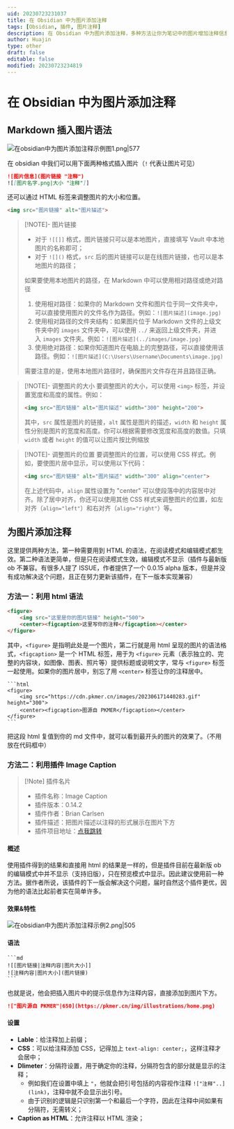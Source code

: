 ```yaml
---
uid: 20230723231037
title: 在 Obsidian 中为图片添加注释
tags: [Obsidian, 插件, 图片注释]
description: 在 Obsidian 中为图片添加注释，多种方法让你为笔记中的图片增加注释信息
author: Huajin
type: other
draft: false
editable: false
modified: 20230723234819
---
```


# 在 Obsidian 中为图片添加注释

## Markdown 插入图片语法

![在obsidian中为图片添加注释示例图1.png|577](https://cdn.pkmer.cn/images/%E5%9C%A8obsidian%E4%B8%AD%E4%B8%BA%E5%9B%BE%E7%89%87%E6%B7%BB%E5%8A%A0%E6%B3%A8%E9%87%8A%E7%A4%BA%E4%BE%8B%E5%9B%BE1.png!pkmer)

在 obsidian 中我们可以用下面两种格式插入图片（`!` 代表让图片可见）

```md
![图片信息](图片链接 "注释")
![[图片名字.png|大小 "注释"]]
```

还可以通过 HTML 标签来调整图片的大小和位置。

```html
<img src="图片链接" alt="图片描述">
```

> [!NOTE]- 图片链接
> - 对于 `![[]]` 格式，图片链接只可以是本地图片，直接填写 Vault 中本地图片的名称即可；
> - 对于 `![]()` 格式，`src` 后的图片链接可以是在线图片链接，也可以是本地图片的路径；
>
> 如果要使用本地图片的路径，在 Markdown 中可以使用相对路径或绝对路径
> 1. 使用相对路径：如果你的 Markdown 文件和图片位于同一文件夹中，可以直接使用图片的文件名作为路径。例如：`![图片描述](image.jpg)`
> 2. 使用相对路径的文件夹结构：如果图片位于 Markdown 文件的上级文件夹中的 `images` 文件夹中，可以使用 `../` 来返回上级文件夹，并进入 `images` 文件夹。例如：`![图片描述](../images/image.jpg)`
> 3. 使用绝对路径：如果你知道图片在电脑上的完整路径，可以直接使用该路径。例如：`![图片描述](C:\Users\Username\Documents\image.jpg)`
>
> 需要注意的是，使用本地图片路径时，确保图片文件存在并且路径正确。

> [!NOTE]- 调整图片的大小
> 要调整图片的大小，可以使用 `<img>` 标签，并设置宽度和高度的属性。例如：
>
> ```html
> <img src="图片链接" alt="图片描述" width="300" height="200">
> ```
>
> 其中，`src` 属性是图片的链接，`alt` 属性是图片的描述，`width` 和 `height` 属性分别是图片的宽度和高度。你可以根据需要修改宽度和高度的数值。只填 `width` 或者 `height` 的值可以让图片按比例缩放

> [!NOTE]- 调整图片的位置
> 要调整图片的位置，可以使用 CSS 样式。例如，要使图片居中显示，可以使用以下代码：
>
> ```html
> <img src="图片链接" alt="图片描述" width="300" align="center"> 
> ```
>
> 在上述代码中，`align` 属性设置为 "center" 可以使段落中的内容居中对齐。除了居中对齐，你还可以使用其他 CSS 样式来调整图片的位置，如左对齐（`align="left"`）和右对齐（`align="right"`）等。

## 为图片添加注释

这里提供两种方法，第一种需要用到 HTML 的语法，在阅读模式和编辑模式都生效。第二种语法更简单，但是只在阅读模式生效，编辑模式不显示（插件与最新版 ob 不兼容。有很多人提了 ISSUE，作者提供了一个 0.0.15 alpha 版本，但是并没有成功解决这个问题，且正在努力更新该插件，在下一版本实现兼容）

### 方法一：利用 html 语法

```html
<figure>
	<img src="这里是你的图片链接" height="500">
	<center><figcaption>这里写你的注释</figcaption></center>
</figure>
```

其中，`<figure>` 是指明此处是一个图片，第二行就是用 html 呈现的图片的语法格式，`<figcaption>` 是一个 HTML 标签，用于为 `<figure>` 元素（表示独立的、完整的内容块，如图像、图表、照片等）提供标题或说明文字，常与 `<figure>` 标签一起使用。如果你的图片居中，别忘了用 `<center>` 标签让你的注释居中。

`````示例代码
```html
<figure>
	<img src="https://cdn.pkmer.cn/images/202306171440283.gif" height="300">
	<center><figcaption>图源自 PKMER</figcaption></center>
</figure>
```
`````

把这段 html 复值到你的 md 文件中，就可以看到最开头的图片的效果了。（不用放在代码框中）

### 方法二：利用插件 Image Caption

> [!Note] 插件名片
>
> - 插件名称：Image Caption
> - 插件版本：0.14.2
> - 插件作者：Brian Carlsen
> - 插件描述：把图片描述以注释的形式展示在图片下方
> - 插件项目地址：[点我跳转](https://github.com/bicarlsen)

#### 概述

使用插件得到的结果和直接用 html 的结果是一样的，但是插件目前在最新版 ob 的编辑模式中并不显示（支持旧版），只在预览模式中显示。因此建议使用前一种方法。据作者所说，该插件的下一版会解决这个问题，届时自然这个插件更优，因为他的语法比起前者实在简单许多。

#### 效果&特性

![在obsidian中为图片添加注释示例2.png|505](https://cdn.pkmer.cn/images/%E5%9C%A8obsidian%E4%B8%AD%E4%B8%BA%E5%9B%BE%E7%89%87%E6%B7%BB%E5%8A%A0%E6%B3%A8%E9%87%8A%E7%A4%BA%E4%BE%8B2.png!pkmer)

#### 语法

`````示例代码
```md
![[图片链接|注释内容|图片大小]]
![注释内容|图片大小](图片链接)
```
`````

也就是说，他会把插入图片中的提示信息作为注释内容，直接添加到图片下方。

```md
!["图片源自 PKMER"|650](https://pkmer.cn/img/illustrations/home.png)
```

#### 设置

- **Lable**：给注释加上前缀；
- **CSS**：可以给注释添加 CSS，记得加上 `text-align: center;`，这样注释才会居中；
- **Dlimeter**：分隔符设置，用于确定你的注释，分隔符包含的部分就是显示的注释；
	- 例如我们在设置中填上 `"`，他就会把引号包括的内容视作注释 `!["注释"..](link)`，注释中就不会显示出引号。
	- 由于识别的逻辑是只识别第一个和最后一个字符，因此在注释中间如果有分隔符，无需转义；
- **Caption as HTML**：允许注释以 HTML 渲染；
